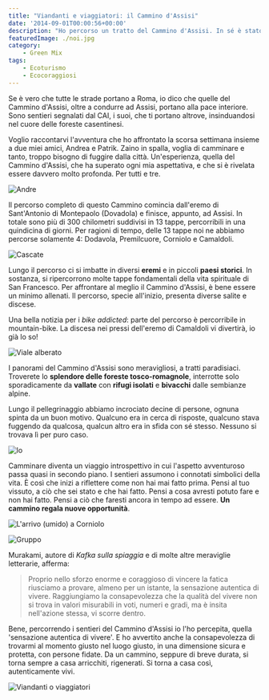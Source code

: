 ```yaml
---
title: "Viandanti e viaggiatori: il Cammino d'Assisi"
date: '2014-09-01T00:00:56+00:00'
description: "Ho percorso un tratto del Cammino d'Assisi. In sé è stato un viaggio introspettivo, e i sentieri hanno assunto i connotati simbolici della vita."
featuredImage: ./noi.jpg
category:
    - Green Mix
tags:
    - Ecoturismo
    - Ecocoraggiosi
---
```


Se è vero che tutte le strade portano a Roma, io dico che quelle del Cammino d'Assisi, oltre a condurre ad Assisi, portano alla pace interiore. Sono sentieri segnalati dal CAI, i suoi, che ti portano altrove, insinduandosi nel cuore delle foreste casentinesi.

Voglio raccontarvi l'avventura che ho affrontato la scorsa settimana insieme a due miei amici, Andrea e Patrik.
Zaino in spalla, voglia di camminare e tanto, troppo bisogno di fuggire dalla città.
Un'esperienza, quella del Cammino d'Assisi, che ha superato ogni mia aspettativa, e che si è rivelata essere davvero molto profonda. Per tutti e tre.

![Andre](./andre-luce.jpg)

Il percorso completo di questo Cammino comincia dall'eremo di Sant'Antonio di Montepaolo (Dovadola) e finisce, appunto, ad Assisi. In totale sono più di 300 chilometri suddivisi in 13 tappe, percorribili in una quindicina di giorni.
Per ragioni di tempo, delle 13 tappe noi ne abbiamo percorse solamente 4: Dodavola, Premilcuore, Corniolo e Camaldoli.

![Cascate](./cascate.jpg)

Lungo il percorso ci si imbatte in diversi **eremi** e in piccoli **paesi storici**. In sostanza, si ripercorrono molte tappe fondamentali della vita spirituale di San Francesco.
Per affrontare al meglio il Cammino d'Assisi, è bene essere un minimo allenati. Il percorso, specie all'inizio, presenta diverse salite e discese.

Una bella notizia per i _bike addicted_: parte del percorso è percorribile in mountain-bike. La discesa nei pressi dell'eremo di Camaldoli vi divertirà, io già lo so!

![Viale alberato](./viale-alberato.jpg)

I panorami del Cammino d'Assisi sono meravigliosi, a tratti paradisiaci.
Troverete lo **splendore delle foreste tosco-romagnole**, interrotte solo sporadicamente da **vallate** con **rifugi isolati** e **bivacchi** dalle sembianze alpine.

Lungo il pellegrinaggio abbiamo incrociato decine di persone, ognuna spinta da un buon motivo. Qualcuno era in cerca di risposte, qualcuno stava fuggendo da qualcosa, qualcun altro era in sfida con sé stesso.
Nessuno si trovava lì per puro caso.

![Io](./io.jpg)

Camminare diventa un viaggio introspettivo in cui l'aspetto avventuroso passa quasi in secondo piano. I sentieri assumono i connotati simbolici della vita.
È così che inizi a riflettere come non hai mai fatto prima. Pensi al tuo vissuto, a ciò che sei stato e che hai fatto. Pensi a cosa avresti potuto fare e non hai fatto. Pensi a ciò che faresti ancora in tempo ad essere.
**Un cammino regala nuove opportunità**.

![L'arrivo (umido) a Corniolo](./arrivo-corniolo.jpg)

![Gruppo](./gruppo.jpg)

Murakami, autore di _Kafka sulla spiaggia_ e di molte altre meraviglie letterarie, afferma:

> Proprio nello sforzo enorme e coraggioso di vincere la fatica riusciamo a provare, almeno per un istante, la sensazione autentica di vivere. Raggiungiamo la consapevolezza che la qualità del vivere non si trova in valori misurabili in voti, numeri e gradi, ma è insita nell'azione stessa, vi scorre dentro.

Bene, percorrendo i sentieri del Cammino d'Assisi io l'ho percepita, quella 'sensazione autentica di vivere'. E ho avvertito anche la consapevolezza di trovarmi al momento giusto nel luogo giusto, in una dimensione sicura e protetta, con persone fidate.
Da un cammino, seppure di breve durata, si torna sempre a casa arricchiti, rigenerati.
Si torna a casa così, autenticamente vivi.

![Viandanti o viaggiatori](./viandanti-o-viaggiatori.jpg)
